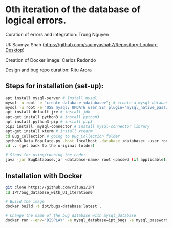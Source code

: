 # 0th iteration of the database of logical errors.

Curation of errors and integration: Trung Nguyen

UI: Saumya Shah (https://github.com/saumyashah7/Repository-Lookup-Desktop)

Creation of Docker image: Carlos Redondo

Design and bug repo curation: Ritu Arora


## Steps for installation (set-up):

```bash
apt install mysql-server # Install mysql
mysql -u root -e "create database <database>"; # create a mysql database
mysql -u root -e "USE mysql; UPDATE user SET plugin='mysql_native_password' WHERE User='root'; FLUSH PRIVILEGES;" # setting up root user
apt install default-jre # install jdk
apt-get install python3 # install python3
apt install python3-pip # install pip3
pip3 install  mysql-connector # install mysql-connector library
apt-get install xterm # install xtearm
cd Bug_Collection # going to Bug_Collection folder
python3 Data_Populate.py -host localhost -database <database> -user root -passwd <password (if applicable)> # populating the database
cd .. (get back to the original folder)

# Steps for using/running the code:
java -jar BugDatabase.jar <database-name> root <passwd (if applicable)>
```



## Installation with Docker

```bash
git clone https://github.com/ritua2/IPT
cd IPT/bug_database_with_UI_iteration0

# Build the image
docker build -t ipt/bugs-database:latest .

# Change the name of the bug database with mysql_database
docker run --env="DISPLAY" -e mysql_database=ipt_bugs -e mysql_password=password1 --net=host --volume="$HOME/.Xauthority:/root/.Xauthority:rw" --rm ipt/bugs-database:latest
```



